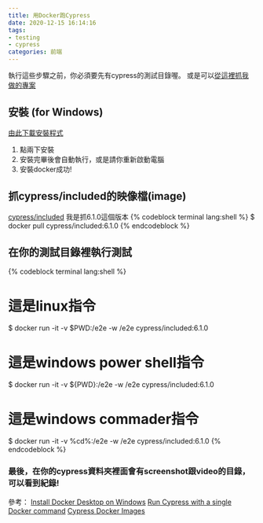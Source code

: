 ```yaml
---
title: 用Docker跑Cypress
date: 2020-12-15 16:14:16
tags:
- testing
- cypress
categories: 前端
---
```


執行這些步驟之前，你必須要先有cypress的測試目錄喔。
或是可以[從這裡抓我做的專案](https://github.com/BolasLien/docker-cypress-testing)

<!-- more -->
## 安裝 (for Windows)
[由此下載安裝程式](https://hub.docker.com/editions/community/docker-ce-desktop-windows/)
1. 點兩下安裝
2. 安裝完畢後會自動執行，或是請你重新啟動電腦
3. 安裝docker成功!

## 抓cypress/included的映像檔(image)
[cypress/included](https://hub.docker.com/r/cypress/included)
我是抓6.1.0這個版本
{% codeblock terminal lang:shell %}
$ docker pull cypress/included:6.1.0
{% endcodeblock %}

## 在你的測試目錄裡執行測試
{% codeblock terminal lang:shell %}
# 這是linux指令
$ docker run -it -v $PWD:/e2e -w /e2e cypress/included:6.1.0

# 這是windows power shell指令
$ docker run -it -v ${PWD}:/e2e -w /e2e cypress/included:6.1.0

# 這是windows commader指令
$ docker run -it -v %cd%:/e2e -w /e2e cypress/included:6.1.0
{% endcodeblock %}
### 最後，在你的cypress資料夾裡面會有screenshot跟video的目錄，可以看到紀錄!

參考：
[Install Docker Desktop on Windows](https://docs.docker.com/docker-for-windows/install/)
[Run Cypress with a single Docker command](https://www.cypress.io/blog/2019/05/02/run-cypress-with-a-single-docker-command/?fireglass_rsn=true#fireglass_params&tabid=a44032357a1fe072&application_server_address=witie65.echome.tw&popup=true&is_right_side_popup=false&start_with_session_counter=1)
[Cypress Docker Images](https://github.com/cypress-io/cypress-docker-images)